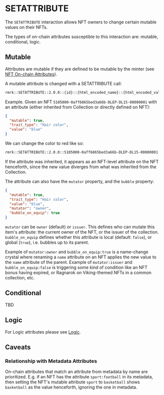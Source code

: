 # SETATTRIBUTE

The `SETATTRIBUTE` interaction allows NFT owners to change certain mutable values on their NFTs.

The types of on-chain attributes susceptible to this interaction are: mutable, conditional, logic.

## Mutable

Attributes are mutable if they are defined to be mutable by the minter (see
[NFT On-chain Attributes](../entities/nft.md#on-chain-attributes)).

A mutable attribute is changed with a SETATTRIBUTE call:

```txt
rmrk::SETATTRIBUTE::2.0.0::{id}::{html_encoded_name}::{html_encoded_value}
```

Example. Given an NFT `5105000-0aff6865bed3a66b-DLEP-DL15-00000001` with an attribute (either
inherited from Collection or directly defined on NFT):

```json
{
  "mutable": true,
  "trait_type": "Hair color",
  "value": "blue"
}
```

We can change the color to red like so:

```txt
rmrk::SETATTRIBUTE::2.0.0::5105000-0aff6865bed3a66b-DLEP-DL15-00000001::Hair%20color::red
```

If the attribute was inherited, it appears as an NFT-level attribute on the NFT henceforth, since
the new value diverges from what was inherited from the Collection.

The attribute can also have the `mutator` property, and the `bubble` property:

```json
{
  "mutable": true,
  "trait_type": "Hair color",
  "value": "blue",
  "mutator": "owner",
  "bubble_on_equip": true
}
```

`mutator` can be `owner` (default) or `issuer`. This defines who can mutate this item's attribute:
the current owner of the NFT, or the issuer of the collection. `bubble_on_equip` defines whether
this attribute is local (default: `false`), or global (`true`), i.e. bubbles up to its parent.

Example of `mutator:owner` and `bubble_on_equip:true` is a name-change crystal where renaming a
`name` attribute on an NFT applies the new value to the `name` attribute of the parent. Example of
`mutator:issuer` and `bubble_on_equip:false` is triggering some kind of condition like an NFT bonus
having expired, or Ragnarok on Viking-themed NFTs in a common collection, etc.

## Conditional

TBD

## Logic

For Logic attributes please see [Logic](logic.md).

## Caveats

### Relationship with Metadata Attributes

On-chain attributes that match an attribute from metadata by name are prioritized. E.g. if an NFT
has the attribute `sport:football` in its metadata, then setting the NFT's mutable attribute `sport`
to `basketball` shows `basketball` as the value henceforth, ignoring the one in metadata.
